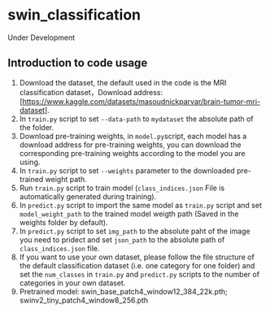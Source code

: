 # swin_classification
Under Development



## Introduction to code usage

1. Download the dataset, the default used in the code is the MRI classification dataset，Download address:[https://www.kaggle.com/datasets/masoudnickparvar/brain-tumor-mri-dataset].
2. In `train.py` script to set `--data-path` to `mydataset` the absolute path of the folder.
3. Download pre-training weights, in `model.py`script, each model has a download address for pre-training
weights, you can download the corresponding pre-training weights according to the model you are using.
4. In `train.py` script to set `--weights` parameter to the downloaded pre-trained weight path.
5. Run `train.py` script to train model (`class_indices.json` File is automatically generated during training).
6. In `predict.py` script to import the same model as `train.py` script and set `model_weight_path` to the trained model weigth path (Saved in the weights folder by default).
7. In `predict.py` script to set `img_path` to the absolute paht of the image you need to pridect and set `json_path` to the absolute path of `class_indices.json` file.
8. If you want to use your own dataset, please follow the file structure of the default classification dataset (i.e. one category for one folder) and set the `num_classes` in `train.py` and `predict.py` scripts to the number of categories in your own dataset.
9. Pretrained model: swin_base_patch4_window12_384_22k.pth; swinv2_tiny_patch4_window8_256.pth
